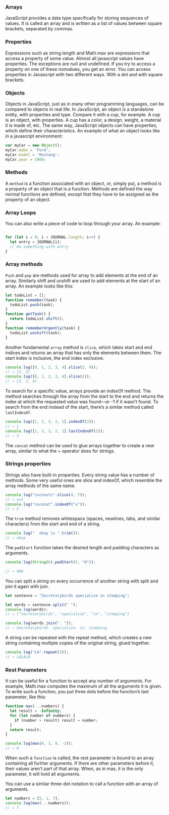 ### Arrays
JavaScript provides a data type specifically for storing sequences of values. It is called an array and is written as a list of values between square brackets, separated by commas.

### Properties
Expressions such as string.length and Math.max are expressions that access a property of some value. Almost all javascript values have properties. The exceptions are null and undefined. If you try to access a property on one of these nonvalues, you get an error. 
You can access properties in Javascript with two different ways. With a dot and with square brackets. 

### Objects
Objects in JavaScript, just as in many other programming languages, can be compared to objects in real life. In JavaScript, an object is a standalone entity, with properties and type. Compare it with a cup, for example. A cup is an object, with properties. A cup has a color, a design, weight, a material it is made of, etc. The same way, JavaScript objects can have properties, which define their characteristics.
An example of what an object looks like in a javascript environment:

```Javascript
var myCar = new Object();
myCar.make = 'Ford';
myCar.model = 'Mustang';
myCar.year = 1969;

```

### Methods

A ```method``` is a function associated with an object, or, simply put, a method is a property of an object that is a function. Methods are defined the way normal functions are defined, except that they have to be assigned as the property of an object.

### Array Loops

You can also write a piece of code to loop through your array. An example:
```Javascript

for (let i = 0; i < JOURNAL.length; i++) {
  let entry = JOURNAL[i];
  // Do something with entry
}

```

### Array methods

```Push``` and ```pop``` are methods used for array to add elements at the end of an array. Similarly shift and unshift are used to add elements at the start of an array. An example looks like this:

```Javascript
let todoList = [];
function remember(task) {
  todoList.push(task);
}
function getTask() {
  return todoList.shift();
}
function rememberUrgently(task) {
  todoList.unshift(task);
}

```


Another fundamental ```array``` method is ```slice```, which takes start and end indices and returns an array that has only the elements between them. The start index is inclusive, the end index exclusive.

```Javascript
console.log([0, 1, 2, 3, 4].slice(2, 4));
// → [2, 3]
console.log([0, 1, 2, 3, 4].slice(2));
// → [2, 3, 4]
```

To search for a specific value, arrays provide an indexOf method. The method searches through the array from the start to the end and returns the index at which the requested value was found—or -1 if it wasn’t found. To search from the end instead of the start, there’s a similar method called ```lastIndexOf```.

```Javascript
console.log([1, 2, 3, 2, 1].indexOf(2));
// → 1
console.log([1, 2, 3, 2, 1].lastIndexOf(2));
// → 3

```

The ```concat``` method can be used to glue arrays together to create a new array, similar to what the + operator does for strings.

### Strings properties
Strings also have built-in properties. Every string value has a number of methods. Some very useful ones are slice and indexOf, which resemble the array methods of the same name.

```Javascript
console.log("coconuts".slice(4, 7));
// → nut
console.log("coconut".indexOf("u"));
// → 5
```

The ```trim``` method removes whitespace (spaces, newlines, tabs, and similar characters) from the start and end of a string.

```Javascript
console.log("  okay \n ".trim());
// → okay
```

The ```padStart``` function takes the desired length and padding characters as arguments. 

```Javascript
console.log(String(6).padStart(3, "0"));

// → 006

```


You can split a string on every occurrence of another string with split and join it again with join.

```Javascript
let sentence = "Secretarybirds specialize in stomping";

let words = sentence.split(" ");
console.log(words);
// → ["Secretarybirds", "specialize", "in", "stomping"]

console.log(words.join(". "));
// → Secretarybirds. specialize. in. stomping

```

A string can be repeated with the repeat method, which creates a new string containing multiple copies of the original string, glued together.

```Javascript
console.log("LA".repeat(3));
// → LALALA
```

### Rest Parameters

It can be useful for a function to accept any number of arguments. For example, Math.max computes the maximum of all the arguments it is given.
To write such a function, you put three dots before the function’s last parameter, like this:

```Javascript
function max(...numbers) {
  let result = -Infinity;
  for (let number of numbers) {
    if (number > result) result = number;
  }
  return result;
}
```
```Javascript
console.log(max(4, 1, 9, -2));
// → 9
```

When such a ```function``` is called, the rest parameter is bound to an array containing all further arguments. If there are other parameters before it, their values aren’t part of that array. When, as in max, it is the only parameter, it will hold all arguments.

You can use a similar three-dot notation to call a function with an array of arguments.

```Javascript
let numbers = [5, 1, 7];
console.log(max(...numbers));
// → 7
```